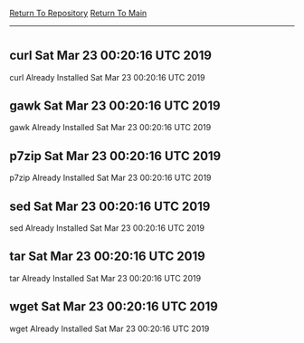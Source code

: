 [Return To Repository](https://github.com/deathbybandaid/piholeparser/)
[Return To Main](https://github.com/deathbybandaid/piholeparser/blob/master/RecentRunLogs/Mainlog.md)
____________________________________
# 
## curl Sat Mar 23 00:20:16 UTC 2019
curl Already Installed Sat Mar 23 00:20:16 UTC 2019
## gawk Sat Mar 23 00:20:16 UTC 2019
gawk Already Installed Sat Mar 23 00:20:16 UTC 2019
## p7zip Sat Mar 23 00:20:16 UTC 2019
p7zip Already Installed Sat Mar 23 00:20:16 UTC 2019
## sed Sat Mar 23 00:20:16 UTC 2019
sed Already Installed Sat Mar 23 00:20:16 UTC 2019
## tar Sat Mar 23 00:20:16 UTC 2019
tar Already Installed Sat Mar 23 00:20:16 UTC 2019
## wget Sat Mar 23 00:20:16 UTC 2019
wget Already Installed Sat Mar 23 00:20:16 UTC 2019
